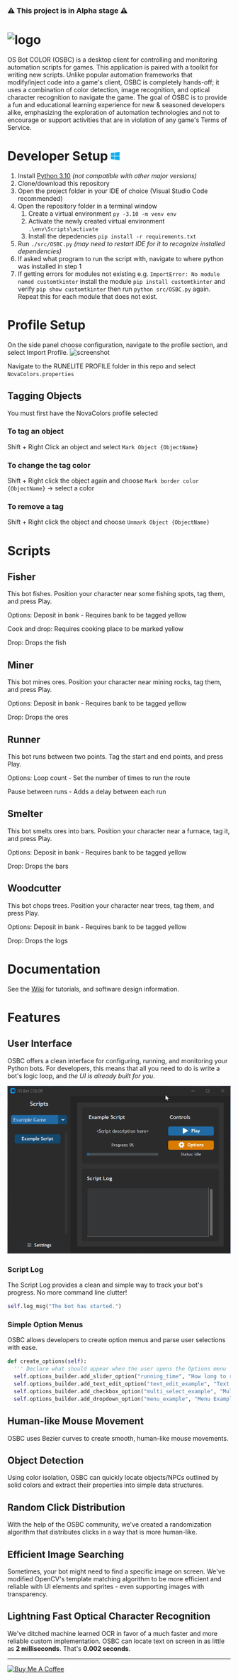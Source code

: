 ### ⚠️ This project is in Alpha stage ⚠️

# ![logo](https://github.com/kelltom/OS-Bot-COLOR/assets/44652363/c9b93ee8-91a7-4bb4-8e92-5944e2d9d283)
OS Bot COLOR (OSBC) is a desktop client for controlling and monitoring automation scripts for games. This application is paired with a toolkit for writing new scripts. Unlike popular automation frameworks that modify/inject code into a game's client, OSBC is completely hands-off; it uses a combination of color detection, image recognition, and optical character recognition to navigate the game. The goal of OSBC is to provide a fun and educational learning experience for new & seasoned developers alike, emphasizing the exploration of automation technologies and not to encourage or support activities that are in violation of any game's Terms of Service.

<!--
💬 [Join the Discord](https://discord.gg/S6DXZfma5z) to discuss the project, ask questions, and follow development

📹 Subscribe to [Kell's Code](https://www.youtube.com/@KellsCode/featured) on YouTube for updates and tutorials

⭐ If you like this project, please leave a Star :)
 -->

# Developer Setup <img height=20 src="documentation/media/windows_logo.png"/>
1. Install [Python 3.10](https://www.python.org/downloads/release/python-3109/) *(not compatible with other major versions)*
2. Clone/download this repository
3. Open the project folder in your IDE of choice (Visual Studio Code recommended)
4. Open the repository folder in a terminal window
   1. Create a virtual environment ```py -3.10 -m venv env```
   2. Activate the newly created virtual environment ```.\env\Scripts\activate```
   3. Install the depedencies ```pip install -r requirements.txt```
5. Run `./src/OSBC.py` *(may need to restart IDE for it to recognize installed dependencies)*
6. If asked what program to run the script with, navigate to where python was installed in step 1
7. If getting errors for modules not existing e.g. `ImportError: No module named customtkinter` install the module `pip install customtkinter` and verify `pip show customtkinter` then run `python src/OSBC.py` again. Repeat this for each module that does not exist.

# Profile Setup
On the side panel choose configuration, navigate to the profile section, and select Import Profile.
![screenshot](https://user-images.githubusercontent.com/14265490/220759603-be614ade-022d-4b5f-bf91-8d40e62159ac.png)

Navigate to the RUNELITE PROFILE folder in this repo and select `NovaColors.properties`

## Tagging Objects
You must first have the NovaColors profile selected

### To tag an object
Shift + Right Click an object and select `Mark Object {ObjectName}`


### To change the tag color
Shift + Right click the object again and choose `Mark border color {ObjectName}` -> select a color


### To remove a tag
Shift + Right click the object and choose `Unmark Object {ObjectName}`

# Scripts
## Fisher
This bot fishes. Position your character near some fishing spots, tag them, and press Play.

Options:
Deposit in bank - Requires bank to be tagged yellow

Cook and drop: Requires cooking place to be marked yellow

Drop: Drops the fish

## Miner
This bot mines ores. Position your character near mining rocks, tag them, and press Play.

Options:
Deposit in bank - Requires bank to be tagged yellow

Drop: Drops the ores

## Runner
This bot runs between two points. Tag the start and end points, and press Play.

Options:
Loop count - Set the number of times to run the route

Pause between runs - Adds a delay between each run

## Smelter
This bot smelts ores into bars. Position your character near a furnace, tag it, and press Play.

Options:
Deposit in bank - Requires bank to be tagged yellow

Drop: Drops the bars

## Woodcutter
This bot chops trees. Position your character near trees, tag them, and press Play.

Options:
Deposit in bank - Requires bank to be tagged yellow

Drop: Drops the logs

# Documentation

See the [Wiki](https://github.com/kelltom/OSRS-Bot-COLOR/wiki) for tutorials, and software design information.

# Features
## User Interface
OSBC offers a clean interface for configuring, running, and monitoring your Python bots. For developers, this means that all you need to do is write a bot's logic loop, and *the UI is already built for you*.

![intro_demo](documentation/media/intro_demo.gif)

### Script Log
The Script Log provides a clean and simple way to track your bot's progress. No more command line clutter!

```python
self.log_msg("The bot has started.")
```

### Simple Option Menus
OSBC allows developers to create option menus and parse user selections with ease.

```python
def create_options(self):
  ''' Declare what should appear when the user opens the Options menu '''
  self.options_builder.add_slider_option("running_time", "How long to run (minutes)?", 1, 180)
  self.options_builder.add_text_edit_option("text_edit_example", "Text Edit Example", "Placeholder text here")
  self.options_builder.add_checkbox_option("multi_select_example", "Multi-select Example", ["A", "B", "C"])
  self.options_builder.add_dropdown_option("menu_example", "Menu Example", ["A", "B", "C"])
```

## Human-like Mouse Movement
OSBC uses Bezier curves to create smooth, human-like mouse movements.

## Object Detection
Using color isolation, OSBC can quickly locate objects/NPCs outlined by solid colors and extract their properties into simple data structures.

## Random Click Distribution
With the help of the OSBC community, we've created a randomization algorithm that distributes clicks in a way that is more human-like.

## Efficient Image Searching
Sometimes, your bot might need to find a specific image on screen. We've modified OpenCV's template matching algorithm to be more efficient and reliable with UI elements and sprites - even supporting images with transparency.

## Lightning Fast Optical Character Recognition
We've ditched machine learned OCR in favor of a much faster and more reliable custom implementation. OSBC can locate text on screen in as little as **2 milliseconds**. That's **0.002 seconds**.

---

<p>
  <a href="https://www.buymeacoffee.com/kelltom" target="_blank">
    <img src="https://i.imgur.com/5X29MVY.png" alt="Buy Me A Coffee" height="60dp">
  </a>
</p>
